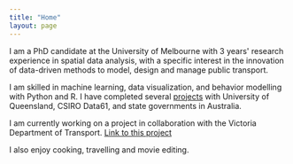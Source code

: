 ```yaml
---
title: "Home"
layout: page
---
```


I am a PhD candidate at the University of Melbourne with 3 years' research experience in spatial data analysis, with a specific interest in the innovation of data-driven methods   to model, design and manage public transport.

I am skilled in machine learning, data visualization, and behavior modelling with Python and R. I have completed several [projects](https://yintianwei1105.github.io/Projects/)     with University of Queensland, CSIRO Data61, and state governments in Australia. 

I am currently working on a project in collaboration with the Victoria Department of Transport.
[Link to this project](https://imoveaustralia.com/project/melbourne-tram-load-estimation-and-real-time-load-prediction/)

I also enjoy cooking, travelling and movie editing.

